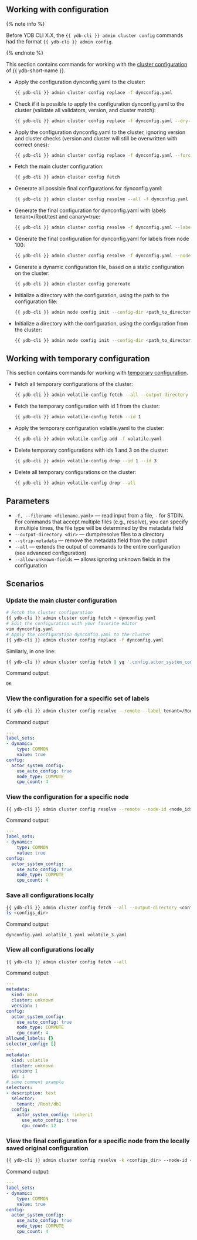 ## Working with configuration

{% note info %}

Before YDB CLI X.X, the `{{ ydb-cli }} admin cluster config` commands had the format `{{ ydb-cli }} admin config`.

{% endnote %}

This section contains commands for working with the [cluster configuration](../../maintenance/manual/config-overview.md) of {{ ydb-short-name }}.

- Apply the configuration dynconfig.yaml to the cluster:

    ```bash
    {{ ydb-cli }} admin cluster config replace -f dynconfig.yaml
    ```

- Check if it is possible to apply the configuration dynconfig.yaml to the cluster (validate all validators, version, and cluster match):

    ```bash
    {{ ydb-cli }} admin cluster config replace -f dynconfig.yaml --dry-run
    ```

- Apply the configuration dynconfig.yaml to the cluster, ignoring version and cluster checks (version and cluster will still be overwritten with correct ones):

    ```bash
    {{ ydb-cli }} admin cluster config replace -f dynconfig.yaml --force
    ```

- Fetch the main cluster configuration:

    ```bash
    {{ ydb-cli }} admin cluster config fetch
    ```

- Generate all possible final configurations for dynconfig.yaml:

    ```bash
    {{ ydb-cli }} admin cluster config resolve --all -f dynconfig.yaml
    ```

- Generate the final configuration for dynconfig.yaml with labels tenant=/Root/test and canary=true:

    ```bash
    {{ ydb-cli }} admin cluster config resolve -f dynconfig.yaml --label tenant=/Root/test --label canary=true
    ```

- Generate the final configuration for dynconfig.yaml for labels from node 100:

    ```bash
    {{ ydb-cli }} admin cluster config resolve -f dynconfig.yaml --node-id 100
    ```

- Generate a dynamic configuration file, based on a static configuration on the cluster:

    ```bash
    {{ ydb-cli }} admin cluster config genereate
    ```

- Initialize a directory with the configuration, using the path to the configuration file:

    ```bash
    {{ ydb-cli }} admin node config init --config-dir <path_to_directory> --from-config <path_to_configuration_file>
    ```

- Initialize a directory with the configuration, using the configuration from the cluster:

    ```bash
    {{ ydb-cli }} admin node config init --config-dir <path_to_directory> --seed-node <cluster_node_endpoint>
    ```

## Working with temporary configuration

This section contains commands for working with [temporary configuration](../../maintenance/manual/dynamic-config-volatile-config.md).

- Fetch all temporary configurations of the cluster:

    ```bash
    {{ ydb-cli }} admin volatile-config fetch --all --output-directory <dir>
    ```

- Fetch the temporary configuration with id 1 from the cluster:

    ```bash
    {{ ydb-cli }} admin volatile-config fetch --id 1
    ```

- Apply the temporary configuration volatile.yaml to the cluster:

    ```bash
    {{ ydb-cli }} admin volatile-config add -f volatile.yaml
    ```

- Delete temporary configurations with ids 1 and 3 on the cluster:

    ```bash
    {{ ydb-cli }} admin volatile-config drop --id 1 --id 3
    ```

- Delete all temporary configurations on the cluster:

    ```bash
    {{ ydb-cli }} admin volatile-config drop --all
    ```

## Parameters

* `-f, --filename <filename.yaml>` — read input from a file, `-` for STDIN. For commands that accept multiple files (e.g., resolve), you can specify it multiple times, the file type will be determined by the metadata field
* `--output-directory <dir>` — dump/resolve files to a directory
* `--strip-metadata` — remove the metadata field from the output
* `--all` — extends the output of commands to the entire configuration (see advanced configuration)
* `--allow-unknown-fields` — allows ignoring unknown fields in the configuration

## Scenarios

### Update the main cluster configuration

```bash
# Fetch the cluster configuration
{{ ydb-cli }} admin cluster config fetch > dynconfig.yaml
# Edit the configuration with your favorite editor
vim dynconfig.yaml
# Apply the configuration dynconfig.yaml to the cluster
{{ ydb-cli }} admin cluster config replace -f dynconfig.yaml
```

Similarly, in one line:

```bash
{{ ydb-cli }} admin cluster config fetch | yq '.config.actor_system_config.scheduler.resolution = 128' | {{ ydb-cli }} admin cluster config replace -f -
```

Command output:

```text
OK
```

### View the configuration for a specific set of labels

```bash
{{ ydb-cli }} admin cluster config resolve --remote --label tenant=/Root/db1 --label canary=true
```

Command output:

```yaml
---
label_sets:
- dynamic:
    type: COMMON
    value: true
config:
  actor_system_config:
    use_auto_config: true
    node_type: COMPUTE
    cpu_count: 4
```

### View the configuration for a specific node

```bash
{{ ydb-cli }} admin cluster config resolve --remote --node-id <node_id>
```

Command output:

```yaml
---
label_sets:
- dynamic:
    type: COMMON
    value: true
config:
  actor_system_config:
    use_auto_config: true
    node_type: COMPUTE
    cpu_count: 4
```

### Save all configurations locally

```bash
{{ ydb-cli }} admin cluster config fetch --all --output-directory <configs_dir>
ls <configs_dir>
```

Command output:

```text
dynconfig.yaml volatile_1.yaml volatile_3.yaml
```

### View all configurations locally

```bash
{{ ydb-cli }} admin cluster config fetch --all
```

Command output:

```yaml
---
metadata:
  kind: main
  cluster: unknown
  version: 1
config:
  actor_system_config:
    use_auto_config: true
    node_type: COMPUTE
    cpu_count: 4
allowed_labels: {}
selector_config: []
---
metadata:
  kind: volatile
  cluster: unknown
  version: 1
  id: 1
# some comment example
selectors:
- description: test
  selector:
    tenant: /Root/db1
  config:
    actor_system_config: !inherit
      use_auto_config: true
      cpu_count: 12
```

### View the final configuration for a specific node from the locally saved original configuration

```bash
{{ ydb-cli }} admin cluster config resolve -k <configs_dir> --node-id <node_id>
```

Command output:

```yaml
---
label_sets:
- dynamic:
    type: COMMON
    value: true
config:
  actor_system_config:
    use_auto_config: true
    node_type: COMPUTE
    cpu_count: 4
```
